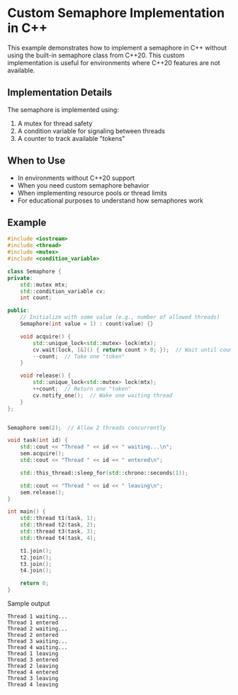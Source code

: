 # Custom Semaphore Implementation in C++

This example demonstrates how to implement a semaphore in C++ without using the built-in semaphore class from C++20. This custom implementation is useful for environments where C++20 features are not available.

## Implementation Details

The semaphore is implemented using:

1. A mutex for thread safety
2. A condition variable for signaling between threads
3. A counter to track available "tokens"

## When to Use

- In environments without C++20 support
- When you need custom semaphore behavior
- When implementing resource pools or thread limits
- For educational purposes to understand how semaphores work

## Example

```cpp
#include <iostream>
#include <thread>
#include <mutex>
#include <condition_variable>

class Semaphore {
private:
    std::mutex mtx;
    std::condition_variable cv;
    int count;

public:
    // Initialize with some value (e.g., number of allowed threads)
    Semaphore(int value = 1) : count(value) {}

    void acquire() {
        std::unique_lock<std::mutex> lock(mtx);
        cv.wait(lock, [&]() { return count > 0; });  // Wait until count > 0
        --count;  // Take one "token"
    }

    void release() {
        std::unique_lock<std::mutex> lock(mtx);
        ++count;  // Return one "token"
        cv.notify_one();  // Wake one waiting thread
    }
};


Semaphore sem(2);  // Allow 2 threads concurrently

void task(int id) {
    std::cout << "Thread " << id << " waiting...\n";
    sem.acquire();
    std::cout << "Thread " << id << " entered\n";

    std::this_thread::sleep_for(std::chrono::seconds(1));

    std::cout << "Thread " << id << " leaving\n";
    sem.release();
}

int main() {
    std::thread t1(task, 1);
    std::thread t2(task, 2);
    std::thread t3(task, 3);
    std::thread t4(task, 4);

    t1.join();
    t2.join();
    t3.join();
    t4.join();

    return 0;
}
```

Sample output

```text
Thread 1 waiting...
Thread 1 entered
Thread 2 waiting...
Thread 2 entered
Thread 3 waiting...
Thread 4 waiting...
Thread 1 leaving
Thread 3 entered
Thread 2 leaving
Thread 4 entered
Thread 3 leaving
Thread 4 leaving
```
